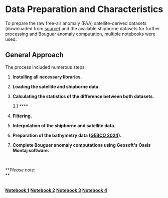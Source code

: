 # Data Preparation and Characteristics

To prepare the raw free-air anomaly (FAA) satellite-derived datasets (downloaded from [source](https://topex.ucsd.edu/pub/global_grav_1min_SWOT/)) and the available shipborne datasets for further processing and Bouguer anomaly computation, multiple notebooks were used.

## General Approach

The process included numerous steps:

1. **Installing all necessary libraries.**

2. **Loading the satellite and shipborne data.**
  
3. **Calculating the statistics of the difference between both datasets.**  

   3.1 ****
   
4. **Filtering.**

5. **Interpolation of the shipborne and satellite data.**

6. **Preparation of the bathymetry data ([GEBCO 2024](https://www.gebco.net/data-products/gridded-bathymetry-data)).**

7. **Complete Bouguer anomaly computations using Geosoft's Oasis Montaj software.**

<br>

**_Please note_:  
**  
<br>

**[Notebook 1](exploratory_data_analysis.ipynb)**
**[Notebook 2](exploratory_data_analysis.ipynb)**
**[Notebook 3](exploratory_data_analysis.ipynb)**
**[Notebook 4](exploratory_data_analysis.ipynb)**
